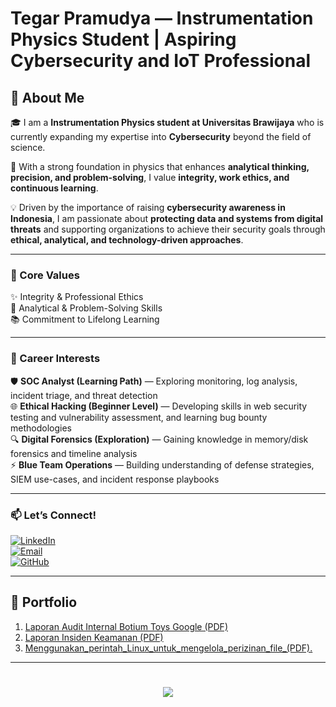 # Tegar Pramudya — Instrumentation Physics Student | Aspiring Cybersecurity and IoT Professional  

## 👋 About Me  

🎓 I am a **Instrumentation Physics student at Universitas Brawijaya** who is currently expanding my expertise into **Cybersecurity** beyond the field of science.  

🔬 With a strong foundation in physics that enhances **analytical thinking, precision, and problem-solving**, I value **integrity, work ethics, and continuous learning**.  

💡 Driven by the importance of raising **cybersecurity awareness in Indonesia**, I am passionate about **protecting data and systems from digital threats** and supporting organizations to achieve their security goals through **ethical, analytical, and technology-driven approaches**.  

---

### 🔑 Core Values  
✨ Integrity & Professional Ethics  
🧩 Analytical & Problem-Solving Skills  
📚 Commitment to Lifelong Learning  

---

### 🎯 Career Interests  
🛡️ **SOC Analyst (Learning Path)** — Exploring monitoring, log analysis, incident triage, and threat detection  
🌐 **Ethical Hacking (Beginner Level)** — Developing skills in web security testing and vulnerability assessment, and learning bug bounty methodologies  
🔍 **Digital Forensics (Exploration)** — Gaining knowledge in memory/disk forensics and timeline analysis  
⚡ **Blue Team Operations** — Building understanding of defense strategies, SIEM use-cases, and incident response playbooks  

---


### 📫 Let’s Connect!  
[![LinkedIn](https://img.shields.io/badge/LinkedIn-Connect-blue?logo=linkedin)](https://www.linkedin.com/in/tegar-pramudya-0b252a283)  
[![Email](https://img.shields.io/badge/Email-Contact-red?logo=gmail)](mailto:tegarpramudya321@gmail.com)  
[![GitHub](https://img.shields.io/badge/GitHub-Follow-black?logo=github)](https://github.com/Tgr22-hub)  

---

## 📂 Portfolio
1. [Laporan Audit Internal Botium Toys Google (PDF)](Laporan_Audit_Keamanan_Botium_Toys_Google.pdf)
2. [Laporan Insiden Keamanan (PDF)](Laporan_Insiden_Keamanan.pdf)
3. [Menggunakan_perintah_Linux_untuk_mengelola_perizinan_file_(PDF).](Menggunakan_perintah_Linux_untuk_mengelola_perizinan_file.pdf)
---
# 

<p align="center">
  <img src="https://readme-typing-svg.herokuapp.com?color=00BFFF&size=35&center=true&vCenter=true&width=600&speed=80&lines=Cybersecurity+Enthusiast;IoT+Learner;Physics+Instrumentation+Student"/>
</p>

